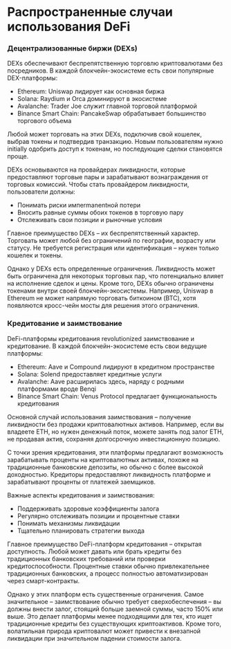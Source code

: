 # Распространенные случаи использования DeFi

### Децентрализованные биржи (DEXs)

DEXs обеспечивают беспрепятственную торговлю криптовалютами без посредников. В каждой блокчейн-экосистеме есть свои популярные DEX-платформы:

- Ethereum: Uniswap лидирует как основная биржа
- Solana: Raydium и Orca доминируют в экосистеме
- Avalanche: Trader Joe служит главной торговой платформой
- Binance Smart Chain: PancakeSwap обрабатывает большинство торгового объема

Любой может торговать на этих DEXs, подключив свой кошелек, выбрав токены и подтвердив транзакцию. Новым пользователям нужно initially одобрить доступ к токенам, но последующие сделки становятся проще.

DEXs основываются на провайдерах ликвидности, которые предоставляют торговые пары и зарабатывают вознаграждения от торговых комиссий. Чтобы стать провайдером ликвидности, пользователи должны:

- Понимать риски импermanentной потери
- Вносить равные суммы обоих токенов в торговую пару
- Отслеживать свои позиции и рыночные условия

Главное преимущество DEXs – их беспрепятственный характер. Торговать может любой без ограничений по географии, возрасту или статусу. Не требуется регистрация или идентификация – нужен только кошелек и токены.

Однако у DEXs есть определенные ограничения. Ликвидность может быть ограничена для некоторых торговых пар, что потенциально влияет на исполнение сделок и цены. Кроме того, DEXs обычно ограничены токенами внутри своей блокчейн-экосистемы. Например, Uniswap в Ethereum не может напрямую торговать биткоином (BTC), хотя появляются кросс-чейн мосты для решения этого ограничения.

### Кредитование и заимствование

DeFi-платформы кредитования revolutionized заимствование и кредитование. В каждой блокчейн-экосистеме есть свои ведущие платформы:

- Ethereum: Aave и Compound лидируют в кредитном пространстве
- Solana: Solend предоставляет кредитные услуги
- Avalanche: Aave расширилась здесь, наряду с родными платформами вроде Benqi
- Binance Smart Chain: Venus Protocol предлагает функциональность кредитования

Основной случай использования заимствования – получение ликвидности без продажи криптовалютных активов. Например, если вы владеете ETH, но нужен денежный поток, можете занять под залог ETH, не продавая актив, сохраняя долгосрочную инвестиционную позицию.

С точки зрения кредитования, эти платформы предлагают возможность зарабатывать проценты на криптовалютных активах, похоже на традиционные банковские депозиты, но обычно с более высокой доходностью. Кредиторы предоставляют ликвидность платформе и зарабатывают проценты от платежей заемщиков.

Важные аспекты кредитования и заимствования:

- Поддерживать здоровые коэффициенты залога
- Регулярно отслеживать позиции и процентные ставки
- Понимать механизмы ликвидации
- Тщательно планировать стратегии выхода

Главное преимущество DeFi-платформ кредитования – открытая доступность. Любой может давать или брать кредиты без традиционных банковских требований или проверки кредитоспособности. Процентные ставки обычно привлекательнее традиционных банковских, а процесс полностью автоматизирован через смарт-контракты.

Однако у этих платформ есть существенные ограничения. Самое значительное – заимствование обычно требует сверхобеспечения – вы должны внести залог, стоящий больше заемной суммы, часто 150% или выше. Это делает платформы менее подходящими для тех, кто ищет традиционные кредиты без существующих криптоактивов. Кроме того, волатильная природа криптовалют может привести к внезапной ликвидации при значительном падении стоимости залога.
